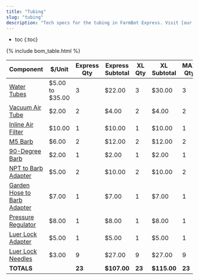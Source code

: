 ```yaml
---
title: "Tubing"
slug: "tubing"
description: "Tech specs for the tubing in FarmBot Express. Visit [our shop](http://shop.farm.bot) to purchase parts."
---
```


* toc
{:toc}

{% include bom_table.html %}

|Component                     |$/Unit                        |Express Qty                   |Express Subtotal              |XL Qty                        |XL Subtotal                   |MAX Qty                       |MAX Subtotal                  |
|------------------------------|------------------------------|------------------------------|------------------------------|------------------------------|------------------------------|------------------------------|------------------------------|
|[Water Tubes](#tubes) |$5.00 to $35.00               |3                             |$22.00                        |3                             |$30.00                        |3                             |$50.00
|[Vacuum Air Tube](#tubes)|$2.00                         |2                             |$4.00                         |2                             |$4.00                         |2                             |$4.00
|[Inline Air Filter](#inline-air-filter)|$10.00                        |1                             |$10.00                        |1                             |$10.00                        |1                             |$10.00
|[M5 Barb](#m5-barb)  |$6.00                         |2                             |$12.00                        |2                             |$12.00                        |2                             |$12.00
|[90-Degree Barb](#90-degree-barb)|$2.00                         |1                             |$2.00                         |1                             |$2.00                         |1                             |$2.00
|[NPT to Barb Adapter](#npt-to-barb-adapter)|$5.00                         |2                             |$10.00                        |2                             |$10.00                        |2                             |$10.00
|[Garden Hose to Barb Adapter](#garden-hose-to-barb-adapter)|$7.00                         |1                             |$7.00                         |1                             |$7.00                         |1                             |$7.00
|[Pressure Regulator](#pressure-regulator)|$8.00                         |1                             |$8.00                         |1                             |$8.00                         |1                             |$8.00
|[Luer Lock Adapter](#luer-lock-adapter)|$5.00                         |1                             |$5.00                         |1                             |$5.00                         |1                             |$5.00
|[Luer Lock Needles](#luer-lock-needles)|$3.00                         |9                             |$27.00                        |9                             |$27.00                        |9                             |$27.00
|**TOTALS**                    |                              |**23**                        |**$107.00**                   |**23**                        |**$115.00**                   |**23**                        |**$135.00**
